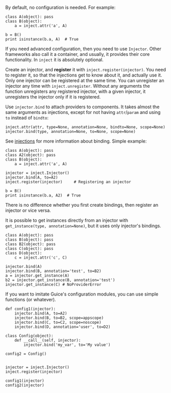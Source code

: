 By default, no configuration is needed. For example:
```
class A(object): pass
class B(object):
    a = inject.attr('a', A)

b = B()
print isinstance(b.a, A)  # True
```

If you need advanced configuration, then you need to use `Injector`. Other
frameworks also call it a container, and usually, it provides their core
functionality. In `inject` it is absolutely optional.

Create an injector, and **register** it with `inject.register(injector)`. You
need to register it, so that the injections get to know about it, and actually
use it. Only one injector can be registered at the same time. You can
unregister an injector any time with `inject.unregister`. Without any arguments
the function unregisters any registered injector, with a given injector, it
unregisters the injector only if it is registered.

Use `injector.bind` to attach providers to components. It takes almost the same
arguments as injections, except for not having `attr`/`param` and using `to`
instead of `bindto`:
```
inject.attr(attr, type=None, annotation=None, bindto=None, scope=None)
injector.bind(type, annotation=None, to=None, scope=None)
```

See [injections](Injections#bindto.md) for more information about binding.
Simple example:
```
class A(object): pass
class A2(object): pass
class B(object):
    a = inject.attr('a', A)

injector = inject.Injector()
injector.bind(A, to=A2)
inject.register(injector)     # Registering an injector

b = B()
print isinstance(b.a, A2)  # True
```

There is no difference whether you first create bindings, then register
an injector or vice versa.

It is possible to get instances directly from an injector with
`get_instance(type, annotation=None)`, but it uses only injector's bindings.
```
class A(object): pass
class B(object): pass
class B2(object): pass
class C(object): pass
class D(object):
    c = inject.attr('c', C)

injector.bind(A)
injector.bind(B, annotation='test', to=B2)
a = injector.get_instance(A)
b2 = injector.get_instance(B, annotation='test')
injector.get_instance(C) # NoProviderError
```

If you want to imitate Guice's configuration modules, you can use simple
functions (or whatever).
```
def config1(injector):
    injector.bind(A, to=A2)
    injector.bind(B, to=B2, scope=appscope)
    injector.bind(C, to=C2, scope=noscope)
    injector.bind(D, annotation='user', to=D2)

class Config(object):
    def __call__(self, injector):
        injector.bind('my_var', to='My value')

config2 = Config()


injector = inject.Injector()
inject.register(injector)

config1(injector)
config2(injector)
```